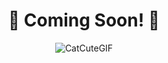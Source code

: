 <div align=center>
  
# 🍿 Coming Soon! 🍿

![CatCuteGIF](https://github.com/melissaveraherbst/small-apps-collection/assets/84316275/555a346d-ef70-4589-8eae-d7bcfde44d60)

</div>


